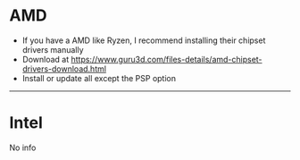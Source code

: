 # AMD

- If you have a AMD like Ryzen, I recommend installing their chipset drivers manually
- Download at <https://www.guru3d.com/files-details/amd-chipset-drivers-download.html>
- Install or update all except the PSP option

---

# Intel

No info
